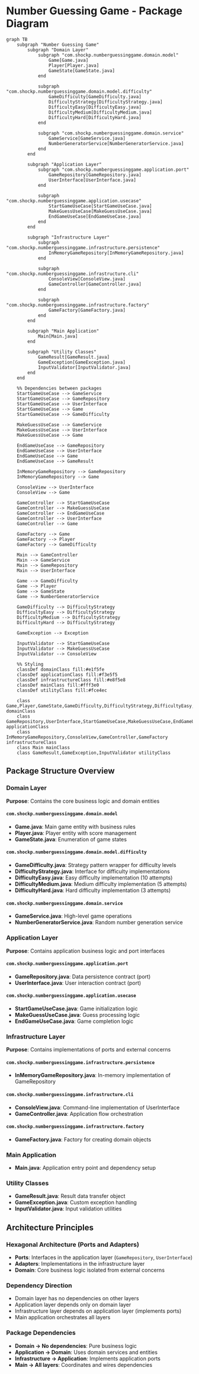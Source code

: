 # Number Guessing Game - Package Diagram

```mermaid
graph TB
    subgraph "Number Guessing Game"
        subgraph "Domain Layer"
            subgraph "com.shockp.numberguessinggame.domain.model"
                Game[Game.java]
                Player[Player.java]
                GameState[GameState.java]
            end
            
            subgraph "com.shockp.numberguessinggame.domain.model.difficulty"
                GameDifficulty[GameDifficulty.java]
                DifficultyStrategy[DifficultyStrategy.java]
                DifficultyEasy[DifficultyEasy.java]
                DifficultyMedium[DifficultyMedium.java]
                DifficultyHard[DifficultyHard.java]
            end
            
            subgraph "com.shockp.numberguessinggame.domain.service"
                GameService[GameService.java]
                NumberGeneratorService[NumberGeneratorService.java]
            end
        end
        
        subgraph "Application Layer"
            subgraph "com.shockp.numberguessinggame.application.port"
                GameRepository[GameRepository.java]
                UserInterface[UserInterface.java]
            end
            
            subgraph "com.shockp.numberguessinggame.application.usecase"
                StartGameUseCase[StartGameUseCase.java]
                MakeGuessUseCase[MakeGuessUseCase.java]
                EndGameUseCase[EndGameUseCase.java]
            end
        end
        
        subgraph "Infrastructure Layer"
            subgraph "com.shockp.numberguessinggame.infrastructure.persistence"
                InMemoryGameRepository[InMemoryGameRepository.java]
            end
            
            subgraph "com.shockp.numberguessinggame.infrastructure.cli"
                ConsoleView[ConsoleView.java]
                GameController[GameController.java]
            end
            
            subgraph "com.shockp.numberguessinggame.infrastructure.factory"
                GameFactory[GameFactory.java]
            end
        end
        
        subgraph "Main Application"
            Main[Main.java]
        end
        
        subgraph "Utility Classes"
            GameResult[GameResult.java]
            GameException[GameException.java]
            InputValidator[InputValidator.java]
        end
    end
    
    %% Dependencies between packages
    StartGameUseCase --> GameService
    StartGameUseCase --> GameRepository
    StartGameUseCase --> UserInterface
    StartGameUseCase --> Game
    StartGameUseCase --> GameDifficulty
    
    MakeGuessUseCase --> GameService
    MakeGuessUseCase --> UserInterface
    MakeGuessUseCase --> Game
    
    EndGameUseCase --> GameRepository
    EndGameUseCase --> UserInterface
    EndGameUseCase --> Game
    EndGameUseCase --> GameResult
    
    InMemoryGameRepository --> GameRepository
    InMemoryGameRepository --> Game
    
    ConsoleView --> UserInterface
    ConsoleView --> Game
    
    GameController --> StartGameUseCase
    GameController --> MakeGuessUseCase
    GameController --> EndGameUseCase
    GameController --> UserInterface
    GameController --> Game
    
    GameFactory --> Game
    GameFactory --> Player
    GameFactory --> GameDifficulty
    
    Main --> GameController
    Main --> GameService
    Main --> GameRepository
    Main --> UserInterface
    
    Game --> GameDifficulty
    Game --> Player
    Game --> GameState
    Game --> NumberGeneratorService
    
    GameDifficulty --> DifficultyStrategy
    DifficultyEasy --> DifficultyStrategy
    DifficultyMedium --> DifficultyStrategy
    DifficultyHard --> DifficultyStrategy
    
    GameException --> Exception
    
    InputValidator --> StartGameUseCase
    InputValidator --> MakeGuessUseCase
    InputValidator --> ConsoleView
    
    %% Styling
    classDef domainClass fill:#e1f5fe
    classDef applicationClass fill:#f3e5f5
    classDef infrastructureClass fill:#e8f5e8
    classDef mainClass fill:#fff3e0
    classDef utilityClass fill:#fce4ec
    
    class Game,Player,GameState,GameDifficulty,DifficultyStrategy,DifficultyEasy,DifficultyMedium,DifficultyHard,GameService,NumberGeneratorService domainClass
    class GameRepository,UserInterface,StartGameUseCase,MakeGuessUseCase,EndGameUseCase applicationClass
    class InMemoryGameRepository,ConsoleView,GameController,GameFactory infrastructureClass
    class Main mainClass
    class GameResult,GameException,InputValidator utilityClass
```

## Package Structure Overview

### Domain Layer
**Purpose**: Contains the core business logic and domain entities

#### `com.shockp.numberguessinggame.domain.model`
- **Game.java**: Main game entity with business rules
- **Player.java**: Player entity with score management
- **GameState.java**: Enumeration of game states

#### `com.shockp.numberguessinggame.domain.model.difficulty`
- **GameDifficulty.java**: Strategy pattern wrapper for difficulty levels
- **DifficultyStrategy.java**: Interface for difficulty implementations
- **DifficultyEasy.java**: Easy difficulty implementation (10 attempts)
- **DifficultyMedium.java**: Medium difficulty implementation (5 attempts)
- **DifficultyHard.java**: Hard difficulty implementation (3 attempts)

#### `com.shockp.numberguessinggame.domain.service`
- **GameService.java**: High-level game operations
- **NumberGeneratorService.java**: Random number generation service

### Application Layer
**Purpose**: Contains application business logic and port interfaces

#### `com.shockp.numberguessinggame.application.port`
- **GameRepository.java**: Data persistence contract (port)
- **UserInterface.java**: User interaction contract (port)

#### `com.shockp.numberguessinggame.application.usecase`
- **StartGameUseCase.java**: Game initialization logic
- **MakeGuessUseCase.java**: Guess processing logic
- **EndGameUseCase.java**: Game completion logic

### Infrastructure Layer
**Purpose**: Contains implementations of ports and external concerns

#### `com.shockp.numberguessinggame.infrastructure.persistence`
- **InMemoryGameRepository.java**: In-memory implementation of GameRepository

#### `com.shockp.numberguessinggame.infrastructure.cli`
- **ConsoleView.java**: Command-line implementation of UserInterface
- **GameController.java**: Application flow orchestration

#### `com.shockp.numberguessinggame.infrastructure.factory`
- **GameFactory.java**: Factory for creating domain objects

### Main Application
- **Main.java**: Application entry point and dependency setup

### Utility Classes
- **GameResult.java**: Result data transfer object
- **GameException.java**: Custom exception handling
- **InputValidator.java**: Input validation utilities

## Architecture Principles

### Hexagonal Architecture (Ports and Adapters)
- **Ports**: Interfaces in the application layer (`GameRepository`, `UserInterface`)
- **Adapters**: Implementations in the infrastructure layer
- **Domain**: Core business logic isolated from external concerns

### Dependency Direction
- Domain layer has no dependencies on other layers
- Application layer depends only on domain layer
- Infrastructure layer depends on application layer (implements ports)
- Main application orchestrates all layers

### Package Dependencies
- **Domain → No dependencies**: Pure business logic
- **Application → Domain**: Uses domain services and entities
- **Infrastructure → Application**: Implements application ports
- **Main → All layers**: Coordinates and wires dependencies 